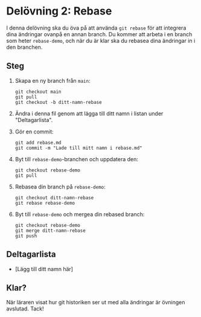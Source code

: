 # Delövning 2: Rebase

I denna delövning ska du öva på att använda `git rebase` för att integrera dina ändringar ovanpå en annan branch. Du kommer att arbeta i en branch som heter `rebase-demo`, och när du är klar ska du rebasea dina ändringar in i den branchen.

## Steg

1. Skapa en ny branch från `main`:
   ```
   git checkout main
   git pull
   git checkout -b ditt-namn-rebase
   ```

2. Ändra i denna fil genom att lägga till ditt namn i listan under "Deltagarlista".

3. Gör en commit:
   ```
   git add rebase.md
   git commit -m "Lade till mitt namn i rebase.md"
   ```

4. Byt till `rebase-demo`-branchen och uppdatera den:
   ```
   git checkout rebase-demo
   git pull
   ```

5. Rebasea din branch på `rebase-demo`:
   ```
   git checkout ditt-namn-rebase
   git rebase rebase-demo
   ```

6. Byt till `rebase-demo` och mergea din rebased branch:
   ```
   git checkout rebase-demo
   git merge ditt-namn-rebase
   git push
   ```

## Deltagarlista

- [Lägg till ditt namn här]

## Klar?

När läraren visat hur git historiken ser ut med alla ändringar är övningen avslutad. Tack!